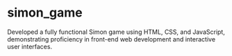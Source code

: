 # simon_game
Developed a fully functional Simon game using HTML, CSS, and JavaScript, demonstrating proficiency in front-end web development and interactive user interfaces.
